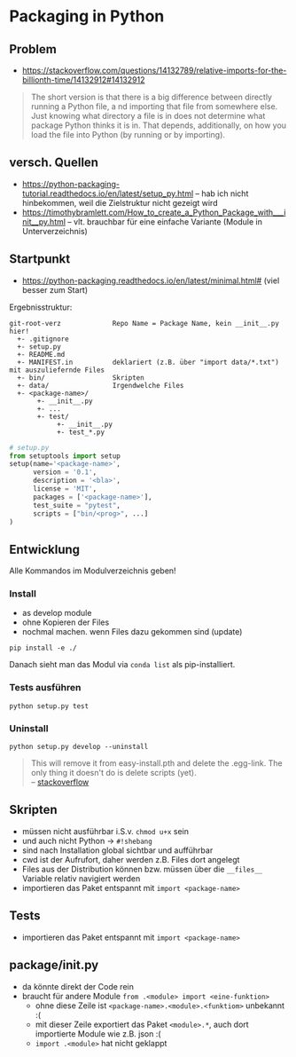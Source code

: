 # Packaging in Python


## Problem

- https://stackoverflow.com/questions/14132789/relative-imports-for-the-billionth-time/14132912#14132912

> The short version is that there is a big difference between directly running a Python file, a
nd importing that file from somewhere else. Just knowing what directory a file is in does not 
determine what package Python thinks it is in. That depends, additionally, on how you load the file 
into Python (by running or by importing).

## versch. Quellen

- https://python-packaging-tutorial.readthedocs.io/en/latest/setup_py.html – hab ich nicht hinbekommen, weil die Zielstruktur nicht gezeigt wird
- https://timothybramlett.com/How_to_create_a_Python_Package_with___init__py.html – vlt. brauchbar für eine einfache Variante (Module in Unterverzeichnis)

## Startpunkt

- https://python-packaging.readthedocs.io/en/latest/minimal.html# (viel besser zum Start)

Ergebnisstruktur:
```
git-root-verz             Repo Name = Package Name, kein __init__.py hier!
  +- .gitignore
  +- setup.py
  +- README.md
  +- MANIFEST.in          deklariert (z.B. über "import data/*.txt") mit auszuliefernde Files
  +- bin/                 Skripten
  +- data/                Irgendwelche Files
  +- <package-name>/
       +- __init__.py
       +- ...
       +- test/
            +- __init__.py
            +- test_*.py
```

```python
# setup.py
from setuptools import setup
setup(name='<package-name>',
      version = '0.1',
      description = '<bla>',
      license = 'MIT',
      packages = ['<package-name>'],
      test_suite = "pytest",
      scripts = ["bin/<prog>", ...]
)
```

## Entwicklung

Alle Kommandos im Modulverzeichnis geben!

### Install
- as develop module
- ohne Kopieren der Files
- nochmal machen. wenn Files dazu gekommen sind (update)

```shell script
pip install -e ./
```

Danach sieht man das Modul via `conda list` als pip-installiert.


### Tests ausführen
```shell script
python setup.py test
```

### Uninstall
```shell script
python setup.py develop --uninstall
```

> This will remove it from easy-install.pth and delete the .egg-link. The only thing it doesn't do is delete scripts (yet).
<br> – [stackoverflow](https://stackoverflow.com/questions/3606457/removing-python-module-installed-in-develop-mode)

## Skripten

- müssen nicht ausführbar i.S.v. `chmod u+x` sein 
- und auch nicht Python -> `#!shebang`
- sind nach Installation global sichtbar und aufführbar
- cwd ist der Aufrufort, daher werden z.B. Files dort angelegt
- Files aus der Distribution können bzw. müssen  über die `__files__` Variable relativ navigiert werden
- importieren das Paket entspannt mit `import <package-name>`

## Tests

- importieren das Paket entspannt mit `import <package-name>`

## package/__init__.py

- da könnte direkt der Code rein
- braucht für andere Module `from .<module> import <eine-funktion>`
  - ohne diese Zeile ist `<package-name>.<module>.<funktiom>` unbekannt :(
  - mit dieser Zeile exportiert das Paket `<module>.*`, auch dort importierte Module wie z.B. json :(
  - `import .<module>` hat nicht geklappt

